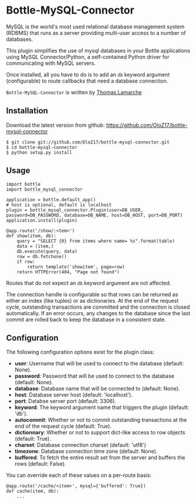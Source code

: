 Bottle-MySQL-Connector
======================

MySQL is the world's most used relational database management system (RDBMS) that runs
as a server providing multi-user access to a number of databases.

This plugin simplifies the use of mysql databases in your Bottle applications using MySQL Connector/Python, a self-contained Python driver for communicating with MySQL servers.

Once installed, all you have to do is to add an ``db`` keyword argument 
(configurable) to route callbacks that need a database connection.


`Bottle-MySQL-Connector` is written by [Thomas Lamarche](https://github.com/OloZ17)


Installation
------------

Download the latest version from github:  https://github.com/OloZ17/bottle-mysql-connector

    $ git clone git://github.com/OloZ17/bottle-mysql-connector.git
    $ cd bottle-mysql-connector
    $ python setup.py install

Usage
-----

    import bottle
	import bottle_mysql_connector

	application = bottle.default_app()
	# host is optional, default is localhost
	plugin = bottle_mysql_connector.Plugin(user=DB_USER, password=DB_PASSWORD, database=DB_NAME, host=DB_HOST, port=DB_PORT)
	application.install(plugin)

	@app.route('/show/:<tem>')
	def show(item, db):
    	query = "SELECT {0} from items where name= %s".format(table)
    	data = (item,)
    	db.execute(query, data)
    	row = db.fetchone()
    	if row:
        	return template('showitem', page=row)
    	return HTTPError(404, "Page not found")

Routes that do not expect an ``db`` keyword argument are not affected.

The connection handle is configurable so that rows can be returned as either an
index (like tuples) or as dictionaries. At the end of the request cycle, outstanding
transactions are committed and the connection is closed automatically.
If an error occurs, any changes to the database since the last commit are rolled back to keep
the database in a consistent state.

Configuration
-------------

The following configuration options exist for the plugin class:

* **user**: Username that will be used to connect to the database (default: None).
* **password**: Password that will be used to connect to the database (default: None).
* **database**: Database name that will be connected to (default: None).
* **host**: Database server host (default: 'localhost').
* **port**: Databse server port (default: 3306).
* **keyword**: The keyword argument name that triggers the plugin (default: 'db').
* **autocommit**: Whether or not to commit outstanding transactions at the end of the request cycle (default: True).
* **dictionnary**: Whether or not to support dict-like access to row objects (default: True).
* **charset**: Database connection charset (default: 'utf8')
* **timezone**: Database connection time zone (default: None).
* **buffered**: To fetch the entire result set from the server and buffers the rows (default: False).

You can override each of these values on a per-route basis: 

    @app.route('/cache/<item>', mysql={'buffered': True})
    def cache(item, db):
        ...

